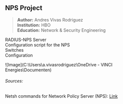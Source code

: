 ## NPS Project
> **Author:**       Andres Vivas Rodriguez  
> **Institution:**  HBO  
> **Education:**    Network & Security Engineering



RADIUS-NPS Server  
  Configuration script for the NPS  
Switches  
  Configuration   



![Image](C:\Users\a.vivasrodriguez\OneDrive - VINCI Energies\Documenten)






###### Sources:  
Netsh commands for Network Policy Server (NPS): [Link](https://learn.microsoft.com/en-us/previous-versions/windows/it-pro/windows-server-2008-r2-and-2008/cc731207(v=ws.10))

